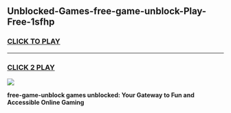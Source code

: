 
## Unblocked-Games-free-game-unblock-Play-Free-1sfhp
<h3>
<a href="https://premium76.site?title=free-game-unblock&ref=18A1">CLICK TO PLAY</a></h3>
<hr>

<h3>
<a href="https://premium76.site?title=free-game-unblock&ref=18A1">CLICK 2 PLAY</a>
  
</h3>

<a href="https://premium76.site?title=free-game-unblock&ref=18A1"><img src="https://clearcache.store/games.png"></a>


**free-game-unblock games unblocked: Your Gateway to Fun and Accessible Online Gaming**
